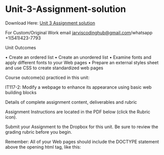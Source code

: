 # Unit-3-Assignment-solution

Download Here: [Unit 3 Assignment solution](https://jarviscodinghub.com/assignment/unit-3-assignment-solution/)

For Custom/Original Work email jarviscodinghub@gmail.com/whatsapp +1(541)423-7793

Unit Outcomes 

•    Create an ordered list •    Create an unordered list •    Examine fonts and apply different fonts to your Web pages •    Prepare an external styles sheet and use CSS to create standardized web pages   

Course outcome(s) practiced in this unit: 

IT117-2: Modify a webpage to enhance its appearance using basic web building blocks 

Details of complete assignment content, deliverables and rubric   

Assignment Instructions are located in the PDF below (click the Rubric icon). 

Submit your Assignment to the Dropbox for this unit. Be sure to review the grading rubric before you begin. 

Remember: All of your Web pages should include the DOCTYPE statement above the opening html tag, like this: 



